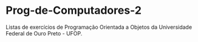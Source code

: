 # Prog-de-Computadores-2

Listas de exercícios de Programação Orientada a Objetos da Universidade Federal de Ouro Preto - UFOP.
